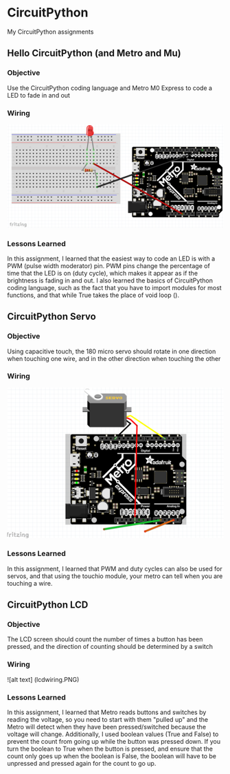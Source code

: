 # CircuitPython

My CircuitPython assignments

## Hello CircuitPython (and Metro and Mu)
### Objective
Use the CircuitPython coding language and Metro M0 Express to code a LED to fade in and out
### Wiring
![alt text](ledfadewiring.PNG)
### Lessons Learned
In this assignment, I learned that the easiest way to code an LED is with a PWM (pulse width moderator) pin.  PWM pins change the percentage of time that the LED is on (duty cycle), which makes it appear as if the brightness is fading in and out.  I also learned the basics of CircuitPython coding language, such as the fact that you have to import modules for most functions, and that while True takes the place of void loop ().

## CircuitPython Servo
### Objective
Using capacitive touch, the 180 micro servo should rotate in one direction when touching one wire, and in the other direction when touching the other
### Wiring
![alt text](servowiring.PNG)
### Lessons Learned
In this assignment, I learned that PWM and duty cycles can also be used for servos, and that using the touchio module, your metro can tell when you are touching a wire.

## CircuitPython LCD
### Objective
The LCD screen should count the number of times a button has been pressed, and the direction of counting should be determined by a switch
### Wiring
![alt text] (lcdwiring.PNG)
### Lessons Learned
In this assignment, I learned that Metro reads buttons and switches by reading the voltage, so you need to start with them "pulled up" and the Metro will detect when they have been pressed/switched because the voltage will change.  Additionally, I used boolean values (True and False) to prevent the count from going up while the button was pressed down.  If you turn the boolean to True when the button is pressed, and ensure that the count only goes up when the boolean is False, the boolean will have to be unpressed and pressed again for the count to go up.
